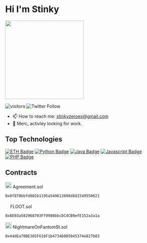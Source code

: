 #  Hi I'm Stinky 
<img src="https://i.ibb.co/jVhfqQF/stinky-Code.gif" height="250">

![visitors](https://visitor-badge.glitch.me/badge?page_id=stinkyfi.StinkyFi)
![Twitter Follow](https://img.shields.io/twitter/follow/nomamesgwei?style=social)




- 📫 How to reach me: stinkyzeroex@gmail.com
- 🔭 Merc, activley looking for work.

## Top Technologies

<!-- TODO: Make technologies links takes you to repositories -->
[![ETH Badge](https://img.shields.io/badge/-ethereum-3C3C3D?style=for-the-badge&labelColor=black&logo=ethereum&logoColor=3C3C3D)](#) 
[![Python Badge](https://img.shields.io/badge/-python-3C873A?style=for-the-badge&labelColor=black&logo=python&logoColor=3C873A)](#) 
[![Java Badge](https://img.shields.io/badge/-java-007396?style=for-the-badge&labelColor=black&logo=java&logoColor=007396)](#) 
[![Javascript Badge](https://img.shields.io/badge/-Javascript-F0DB4F?style=for-the-badge&labelColor=black&logo=javascript&logoColor=F0DB4F)](#)
[![PHP Badge](https://img.shields.io/badge/-php-4B0082?style=for-the-badge&labelColor=black&logo=php&logoColor=4B0082)](#) 


## Contracts
<img src="https://pbs.twimg.com/profile_images/1366339686432579587/THNz1DZm_400x400.png" data-canonical-src="https://pbs.twimg.com/profile_images/1366339686432579587/THNz1DZm_400x400.png" width="20" height="20" /> Agreement.sol

```0x0f870bbfd802b1195a549612698d8d1549550621```

<img src="https://ethereum.org/static/a183661dd70e0e5c70689a0ec95ef0ba/34ca5/eth-diamond-purple.png" data-canonical-src="https://ethereum.org/static/a183661dd70e0e5c70689a0ec95ef0ba/34ca5/eth-diamond-purple.png" width="12" height="18" /> FLOOT.sol

```0x8E03a582968703Ff9980bbcDC4CB9efE152a3a1a```

<img src="https://avatars.githubusercontent.com/u/39045722?s=200&v=4" data-canonical-src="https://avatars.githubusercontent.com/u/39045722?s=200&v=4" width="20" height="20" /> NightmareOnFantomSt.sol

``` 0x44dEa70BE365F616F1b47346005045374e827b83 ```


